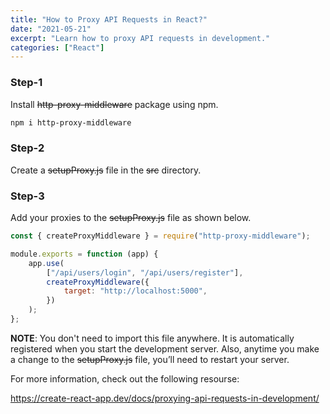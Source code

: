 ```yaml
---
title: "How to Proxy API Requests in React?"
date: "2021-05-21"
excerpt: "Learn how to proxy API requests in development."
categories: ["React"]
---
```


### Step-1

Install ~~http-proxy-middleware~~ package using npm.

```sh
npm i http-proxy-middleware
```

### Step-2

Create a ~~setupProxy.js~~ file in the ~~src~~ directory.

### Step-3

Add your proxies to the ~~setupProxy.js~~ file as shown below.

```js:title=src/setupProxy.js {numberLines}
const { createProxyMiddleware } = require("http-proxy-middleware");

module.exports = function (app) {
    app.use(
        ["/api/users/login", "/api/users/register"],
        createProxyMiddleware({
            target: "http://localhost:5000",
        })
    );
};
```

**NOTE**: You don't need to import this file anywhere. It is automatically registered when you start the development server. Also, anytime you make a change to the ~~setupProxy.js~~ file, you’ll need to restart your server.

For more information, check out the following resourse:

<https://create-react-app.dev/docs/proxying-api-requests-in-development/>
